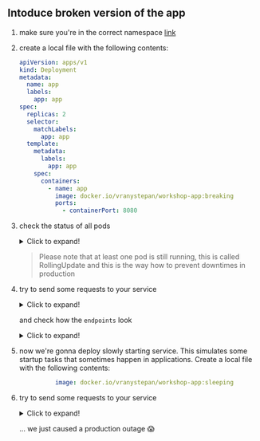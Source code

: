 ## Intoduce broken version of the app

1. make sure you're in the correct namespace [link](./00_single_pod.md)

2. create a local file with the following contents:

    ```yaml
    apiVersion: apps/v1
    kind: Deployment
    metadata:
      name: app
      labels:
        app: app
    spec:
      replicas: 2
      selector:
        matchLabels:
          app: app
      template:
        metadata:
          labels:
            app: app
        spec:
          containers:
            - name: app
              image: docker.io/vranystepan/workshop-app:breaking
              ports:
                - containerPort: 8080
    ```

3. check the status of all pods

    <details>
    <summary>Click to expand!</summary>

    ```bash
    kubectl get pods
    kubectl logs <name of the new pod>
    kubectl describe pod <name of the new pod>
    ```
    </details>

    > Please note that at least one pod is still running,
    > this is called RollingUpdate and this is the way
    > how to prevent downtimes in production

4. try to send some requests to your service

    <details>
    <summary>Click to expand!</summary>

    ```bash
    curl https://<your namespace>.s01.training.eks.rocks
    ```
    </details>

    and check how the `endpoints` look

    <details>
    <summary>Click to expand!</summary>

    ```bash
    kubectl get endpoints
    ```
    </details>

5. now we're gonna deploy slowly starting service. This simulates some startup tasks that sometimes happen in applications.  Create a local file with the following contents:

    ```yaml
              image: docker.io/vranystepan/workshop-app:sleeping
    ```


4. try to send some requests to your service

    <details>
    <summary>Click to expand!</summary>

    ```bash
    curl https://<your namespace>.s01.training.eks.rocks
    ```

    or

    ```powershell
    Invoke-WebRequest https://<your namespace>.s01.training.eks.rocks
    ```
    </details>

    ... we just caused a production outage 😱
